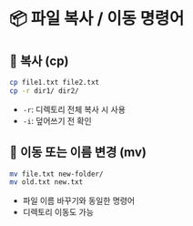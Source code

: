 # 📦 파일 복사 / 이동 명령어

## 📌 복사 (cp)

```bash
cp file1.txt file2.txt
cp -r dir1/ dir2/
```
- `-r`: 디렉토리 전체 복사 시 사용  
- `-i`: 덮어쓰기 전 확인

## 📌 이동 또는 이름 변경 (mv)

```bash
mv file.txt new-folder/
mv old.txt new.txt
```
- 파일 이름 바꾸기와 동일한 명령어
- 디렉토리 이동도 가능